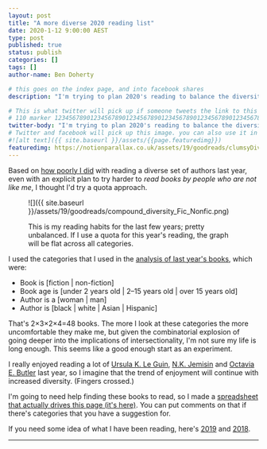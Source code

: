 ```yaml
---
layout: post
title: "A more diverse 2020 reading list"
date: 2020-1-12 9:00:00 AEST
type: post
published: true
status: publish
categories: []
tags: []
author-name: Ben Doherty

# this goes on the index page, and into facebook shares
description: "I'm trying to plan 2020's reading to balance the diversity; can you help?"

# This is what twitter will pick up if someone tweets the link to this page
# 110 marker 1234567890123456789012345678901234567890123456789012345678901234567890123456789012345678901234567890123456789
twitter-body: "I'm trying to plan 2020's reading to balance the diversity; can you help?"
# Twitter and facebook will pick up this image. you can also use it in a post with: -
#![alt text]({{ site.baseurl }}/assets/{{page.featuredimg}})
featuredimg: https://notionparallax.co.uk/assets/19/goodreads/clumsyDiversity.png
---
```


<style>
.planned:before {
    background-color: silver;
    content: "planned";
}
.finished:before {
    background-color: hsl(174, 100%, 29%);
    content: "finished";
}
.in-progress:before {
    background-color: hsl(30, 100%, 48%);
    content: "in-progress";
}
.Looking-for-suggestions:before {
    background-color: hsl(30, 100%, 48%);
    content: "still looking";
}
.planned:before,
.finished:before, 
.in-progress:before,
.Looking-for-suggestions:before {
    display: block;
    font-size: 50%;
    height: 100%;
    left: 0;
    margin-right: 1em;
    position: absolute;
    text-align: center;
    top: 0;
    transform: translateX(-3.6em);
    width: 3.6em;
    writing-mode: vertical-rl;
}
.planned, 
.finished,
.in-progress,
.Looking-for-suggestions {
    position: relative;
}
#plotly_div {
    height: 85vh;
}
article.post dt {
    width: 50%;
    text-align: right;
    padding-right: .5em;
    min-height: 2em;
}
article.post dd {
    width: 49%;
}
</style>

<script></script>

Based on [how poorly I did](https://notionparallax.co.uk/2019/goodreads2019) with reading a diverse set of authors last year, even with an explicit plan to try harder to _read books by people who are not like me_, I thought I'd try a quota approach.

<figure class="half-width right">

![]({{ site.baseurl }}/assets/19/goodreads/compound_diversity_Fic_Nonfic.png)

<figcaption>
This is my reading habits for the last few years; pretty unbalanced. If I use a quota for this year's reading, the graph will be flat across all categories.
</figcaption>

</figure>

I used the categories that I used in the [analysis of last year's books](https://notionparallax.co.uk/2019/goodreads2019), which were:

- Book is [fiction \| non-fiction]
- Book age is [under 2 years old \| 2&ndash;15 years old \| over 15 years old]
- Author is a [woman \| man]
- Author is [black \| white \| Asian \| Hispanic]

That's 2&times;3&times;2&times;4=48 books. The more I look at these categories the more uncomfortable they make me, but given the combinatorial explosion of going deeper into the implications of intersectionality, I'm not sure my life is long enough. This seems like a good enough start as an experiment.

I really enjoyed reading a lot of [Ursula K. Le Guin](https://www.goodreads.com/author/show/874602.Ursula_K_Le_Guin), [N.K. Jemisin](https://www.goodreads.com/author/show/2917917.N_K_Jemisin) and [Octavia E. Butler](https://www.goodreads.com/author/show/29535.Octavia_E_Butler) last year, so I imagine that the trend of enjoyment will continue with increased diversity. (Fingers crossed.)

I'm going to need help finding these books to read, so I made a [spreadsheet that actually drives this page (it's here)](https://docs.google.com/spreadsheets/d/17dwAQMFu06MTK5rBdIMrXkCEu2d1yfmte0YuWHCqIrk/edit?usp=sharing). You can put comments on that if there's categories that you have a suggestion for. 

If you need some idea of what I have been reading, here's [2019](https://www.goodreads.com/user_challenges/14706992) and [2018](https://www.goodreads.com/user_challenges/11862761).

---

<script src='https://cdnjs.cloudflare.com/ajax/libs/tabletop.js/1.5.1/tabletop.min.js'></script>
<script type='text/javascript'>    
  var publicSpreadsheetUrl = 'https://docs.google.com/spreadsheets/d/17dwAQMFu06MTK5rBdIMrXkCEu2d1yfmte0YuWHCqIrk/edit';

  function init() {
    Tabletop.init( { key: publicSpreadsheetUrl,
                     callback: showInfo,
                     simpleSheet: true } )
  }

  function showInfo(data, tabletop) {
    // console.log(data);
 
    htmlText = [];
    data.forEach(d=>{
        let by = "";
        if(d.authorName1 !== undefined && d.authorName1 != ""){
            if(d.authorName2 == ""){
                by = `by <a href="${d.authorLink}">${d.authorName}</a></dd>`
            } else {
                by = `by <a href="${d.authorLink}">${d.authorName}</a> and <a href="${d.authorLink2}">${d.authorName2}</a></dd>`
            }
        }
        htmlText.push(`<dt class="${d.status}">${d.fnf}, ${d.race} ${d.sex} author, ${d.age}</dt>`)
        htmlText.push(`<dd><a href="${d.bookLink}">${d.bookName}</a> ${by}`)
    });
    container = document.getElementById("book_list_div");
    container.insertAdjacentHTML("afterbegin", htmlText.join(" "));

    let fnf = [...new Set(data.map(x=>x.fnf))];        //["Fiction", "Non-fiction"];
    let age = [...new Set(data.map(x=>x.age))];        //["<2yo", "2–15yo", ">15yo"];
    let sex = [...new Set(data.map(x=>x.sex))];        //["Woman", "Man"];
    let race = [...new Set(data.map(x=>x.race))];      //["Black", "White", "Asian", "Hispanic"];
    let status = [...new Set(data.map(x=>x.status))];  //
    cats = [fnf, age, sex, race];
    labels = [];
    parents = [];
    colours = []
    cats[0].forEach(a => {
    labels.push(a);
    parents.push("");
    colours.push("");
    cats[1].forEach(b => {
        labels.push(`${a}:${b}`);
        parents.push(a);
        colours.push("");
        cats[2].forEach(c => {
        labels.push(`${a}:${b}:${c}`);
        parents.push(`${a}:${b}`);
        colours.push("");
        cats[3].forEach(d => {
            let book = data.filter(x=>x.fnf==a && x.age==b && x.sex == c && x.race == d)[0];
            console.log(data);
            
            labels.push(`${book.status}:<br>`+
                        `${a}:<br>`+
                        `${b}:<br>`+
                        `${c}:<br>`+
                        `${d}:<br>`+
                        `${book.bookName}<br>`+
                        `${book.authorName}`);
            parents.push(`${a}:${b}:${c}`);

            cols = [
                "hsl(30, 100%, 48%)",  //"Looking-for-suggestions"
                "hsl(174, 100%, 29%)", //"finished"
                "silver",              //"planned"
                "hsl(30, 100%, 48%)"   //"in-progress"
            ]
            colours.push(cols[status.indexOf(book.status)]);
        });
        });
    });
    });
    // console.log("labels", labels);
    // console.log("parents", parents);

    treemapData = [
    {
        type: "treemap",
        labels: labels,
        parents: parents,
        marker: {colors: colours}
    }
    ];

    Plotly.newPlot("plotly_div", treemapData, {scrollZoom: true, editable: true});

  }

  window.addEventListener('DOMContentLoaded', init)
</script>


<script src='https://cdn.plot.ly/plotly-latest.min.js'></script>
<div id='plotly_div'><!-- Plotly chart will be drawn inside this DIV --></div>
<div id='book_list_div'><!-- Book list will be dropped inside this DIV --></div>

